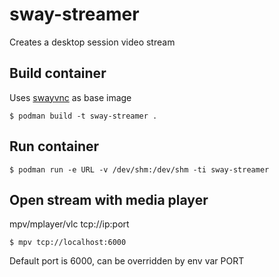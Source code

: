 # sway-streamer
Creates a desktop session video stream


## Build container
Uses [swayvnc](https://github.com/bbusse/swayvnc) as base image
```
$ podman build -t sway-streamer .
```

## Run container
```
$ podman run -e URL -v /dev/shm:/dev/shm -ti sway-streamer
```

## Open stream with media player

mpv/mplayer/vlc tcp://ip:port
```
$ mpv tcp://localhost:6000
```
Default port is 6000, can be overridden by env var PORT
```
